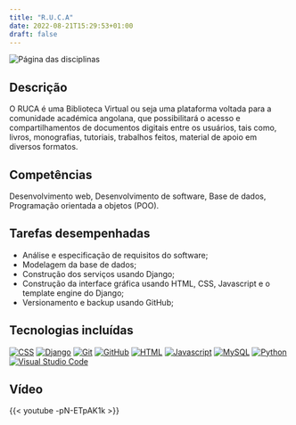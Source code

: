 ```yaml
---
title: "R.U.C.A"
date: 2022-08-21T15:29:53+01:00
draft: false
---
```

![Página das disciplinas](/img/ruca.png)

## Descrição

O RUCA é uma Biblioteca Virtual ou seja uma plataforma voltada para a comunidade académica angolana, que possibilitará o acesso e compartilhamentos de documentos digitais entre os usuários, tais como, livros, monografias, tutoriais, trabalhos feitos, material de apoio em diversos formatos.

## Competências

Desenvolvimento web, Desenvolvimento de software, Base de dados, Programação orientada a objetos (POO).

## Tarefas desempenhadas

* Análise e especificação de requisitos do software;
* Modelagem da base de dados;
* Construção dos serviços usando Django;
* Construção da interface gráfica usando HTML, CSS, Javascript e o template engine do Django;
* Versionamento e backup usando GitHub;

## Tecnologias incluídas
<!-- 150x150 px img size -->
[![CSS](/img/css-3.svg)](https://developer.mozilla.org/pt-BR/docs/Web/CSS)
[![Django](/img/django.svg)](https://www.djangoproject.com)
[![Git](/img/git-icon.svg)](https://git-scm.com)
[![GitHub](/img/github-icon-1.svg)](https://github.com)
[![HTML](/img/html-1.svg)](https://developer.mozilla.org/pt-BR/docs/Web/HTML)
[![Javascript](/img/javascript-1.svg)](https://www.javascript.com)
[![MySQL](/img/mysql-official.svg)](https://www.mysql.com)
[![Python](/img/python-4.svg)](https://www.python.org)
[![Visual Studio Code](/img/visual-studio-code-1.svg)](https://code.visualstudio.com)

## Vídeo

{{< youtube -pN-ETpAK1k >}}
